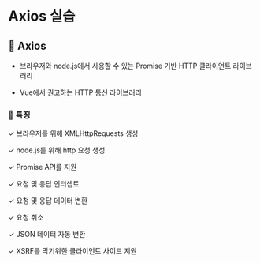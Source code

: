 # Axios 실습

## 🌈 Axios

- 브라우저와 node.js에서 사용할 수 있는 Promise 기반 HTTP 클라이언트 라이브러리

- Vue에서 권고하는 HTTP 통신 라이브러리

### 🐳 특징

✓ 브라우저를 위해 XMLHttpRequests 생성

✓ node.js를 위해 http 요청 생성

✓ Promise API를 지원

✓ 요청 및 응답 인터셉트

✓ 요청 및 응답 데이터 변환

✓ 요청 취소

✓ JSON 데이터 자동 변환

✓ XSRF를 막기위한 클라이언트 사이드 지원
